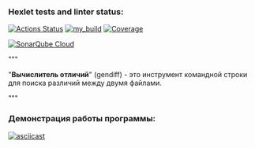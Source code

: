 ### Hexlet tests and linter status:
[![Actions Status](https://github.com/A-leks-andr/python-project-50/actions/workflows/hexlet-check.yml/badge.svg)](https://github.com/A-leks-andr/python-project-50/actions)
[![my_build](https://github.com/A-leks-andr/python-project-50/actions/workflows/my_build.yml/badge.svg)](https://github.com/A-leks-andr/python-project-50/actions/workflows/my_build.yml)
[![Coverage](https://sonarcloud.io/api/project_badges/measure?project=A-leks-andr_python-project-50&metric=coverage)](https://sonarcloud.io/summary/new_code?id=A-leks-andr_python-project-50)

[![SonarQube Cloud](https://sonarcloud.io/images/project_badges/sonarcloud-light.svg)](https://sonarcloud.io/summary/new_code?id=A-leks-andr_python-project-50)

"""

"__Вычислитель отличий__" (gendiff) - это инструмент командной строки для поиска различий между двумя файлами.

"""
### Демонстрация работы программы:
[![asciicast](https://asciinema.org/a/722649.svg)](https://asciinema.org/a/722649)